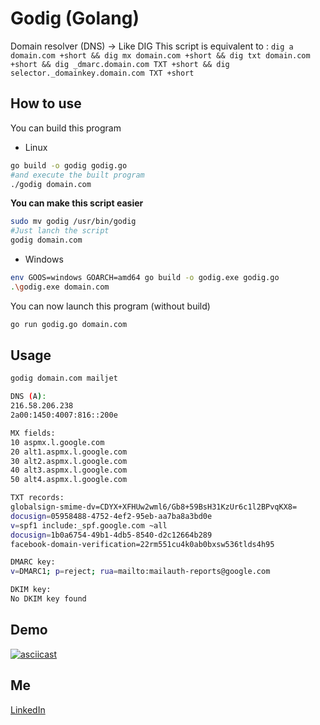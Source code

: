 # Godig (Golang)

Domain resolver (DNS) -> Like DIG
This script is equivalent to :
`dig a domain.com +short && dig mx domain.com +short && dig txt domain.com +short && dig _dmarc.domain.com TXT +short && dig selector._domainkey.domain.com TXT +short`

## How to use
You can build this program
- Linux
```bash
go build -o godig godig.go
#and execute the built program
./godig domain.com
```

**You can make this script easier**
```bash
sudo mv godig /usr/bin/godig
#Just lanch the script
godig domain.com
```

- Windows
```bash
env GOOS=windows GOARCH=amd64 go build -o godig.exe godig.go
.\godig.exe domain.com
```


You can now launch this program (without build)
```bash
go run godig.go domain.com
```

## Usage

```bash
godig domain.com mailjet

DNS (A):
216.58.206.238
2a00:1450:4007:816::200e

MX fields:
10 aspmx.l.google.com
20 alt1.aspmx.l.google.com
30 alt2.aspmx.l.google.com
40 alt3.aspmx.l.google.com
50 alt4.aspmx.l.google.com

TXT records:
globalsign-smime-dv=CDYX+XFHUw2wml6/Gb8+59BsH31KzUr6c1l2BPvqKX8=
docusign=05958488-4752-4ef2-95eb-aa7ba8a3bd0e
v=spf1 include:_spf.google.com ~all
docusign=1b0a6754-49b1-4db5-8540-d2c12664b289
facebook-domain-verification=22rm551cu4k0ab0bxsw536tlds4h95

DMARC key:
v=DMARC1; p=reject; rua=mailto:mailauth-reports@google.com

DKIM key:
No DKIM key found
```

## Demo
[![asciicast](https://asciinema.org/a/2Sc2uQqRosGsC97IbrjbFqsvE.svg)](https://asciinema.org/a/2Sc2uQqRosGsC97IbrjbFqsvE)

## Me
[LinkedIn](https://fr.linkedin.com/in/kenji-duriez-9b93bb141)
